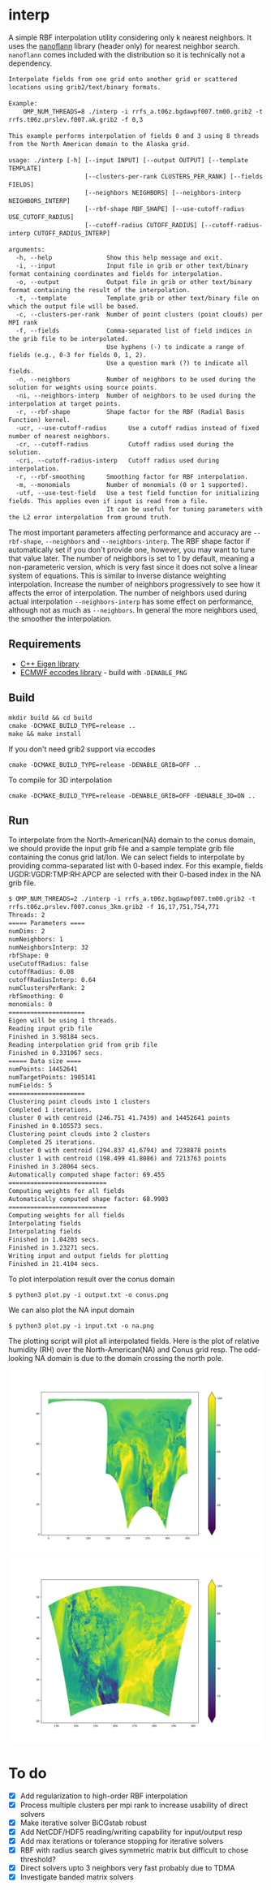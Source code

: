 # interp
A simple RBF interpolation utility considering only k nearest neighbors.
It uses the [nanoflann](https://github.com/jlblancoc/nanoflann) library (header only) for nearest neighbor search.
`nanoflann` comes included with the distribution so it is technically not a dependency.

    Interpolate fields from one grid onto another grid or scattered locations using grib2/text/binary formats.
    
    Example:
        OMP_NUM_THREADS=8 ./interp -i rrfs_a.t06z.bgdawpf007.tm00.grib2 -t rrfs.t06z.prslev.f007.ak.grib2 -f 0,3
    
    This example performs interpolation of fields 0 and 3 using 8 threads from the North American domain to the Alaska grid.
    
    usage: ./interp [-h] [--input INPUT] [--output OUTPUT] [--template TEMPLATE]
                         [--clusters-per-rank CLUSTERS_PER_RANK] [--fields FIELDS]
                         [--neighbors NEIGHBORS] [--neighbors-interp NEIGHBORS_INTERP]
                         [--rbf-shape RBF_SHAPE] [--use-cutoff-radius USE_CUTOFF_RADIUS]
                         [--cutoff-radius CUTOFF_RADIUS] [--cutoff-radius-interp CUTOFF_RADIUS_INTERP]
    
    arguments:
      -h, --help               Show this help message and exit.
      -i, --input              Input file in grib or other text/binary format containing coordinates and fields for interpolation.
      -o, --output             Output file in grib or other text/binary format containing the result of the interpolation.
      -t, --template           Template grib or other text/binary file on which the output file will be based.
      -c, --clusters-per-rank  Number of point clusters (point clouds) per MPI rank
      -f, --fields             Comma-separated list of field indices in the grib file to be interpolated.
                               Use hyphens (-) to indicate a range of fields (e.g., 0-3 for fields 0, 1, 2).
                               Use a question mark (?) to indicate all fields.
      -n, --neighbors          Number of neighbors to be used during the solution for weights using source points.
      -ni, --neighbors-interp  Number of neighbors to be used during the interpolation at target points.
      -r, --rbf-shape          Shape factor for the RBF (Radial Basis Function) kernel.
      -ucr, --use-cutoff-radius      Use a cutoff radius instead of fixed number of nearest neighbors.
      -cr, --cutoff-radius           Cutoff radius used during the solution.
      -cri, --cutoff-radius-interp   Cutoff radius used during interpolation.
      -r, --rbf-smoothing      Smoothing factor for RBF interpolation.
      -m, --monomials          Number of monomials (0 or 1 supported).
      -utf, --use-test-field   Use a test field function for initializing fields. This applies even if input is read from a file.
                               It can be useful for tuning parameters with the L2 error interpolation from ground truth.

The most important parameters affecting performance and accuracy are `--rbf-shape`, `--neighbors` and `--neighbors-interp`.
The RBF shape factor if automatically set if you don't provide one, however, you may want to tune that value later.
The number of neighbors is set to 1 by default, meaning a non-parameteric version, which is very fast since it does not
solve a linear system of equations. This is similar to inverse distance weighting interpolation. 
Increase the number of neighbors progressively to see how it affects the error of interpolation.
The number of neighbors used during actual interpolation `--neighbors-interp` has some effect on performance, although
not as much as `--neighbors`. In general the more neighbors used, the smoother the interpolation.

## Requirements
- [C++ Eigen library](https://eigen.tuxfamily.org/dox/)
- [ECMWF eccodes library](https://github.com/ecmwf/eccodes) - build with `-DENABLE_PNG`

## Build

    mkdir build && cd build
    cmake -DCMAKE_BUILD_TYPE=release ..
    make && make install

If you don't need grib2 support via eccodes

    cmake -DCMAKE_BUILD_TYPE=release -DENABLE_GRIB=OFF ..

To compile for 3D interpolation

    cmake -DCMAKE_BUILD_TYPE=release -DENABLE_GRIB=OFF -DENABLE_3D=ON ..

## Run

To interpolate from the North-American(NA) domain to the conus domain, we should provide the input grib file and a sample template
grib file containing the conus grid lat/lon. We can select fields to interpolate by providing comma-separated list with 0-based index.
For this example, fields UGDR:VGDR:TMP:RH:APCP are selected with their 0-based index in the NA grib file.

    $ OMP_NUM_THREADS=2 ./interp -i rrfs_a.t06z.bgdawpf007.tm00.grib2 -t rrfs.t06z.prslev.f007.conus_3km.grib2 -f 16,17,751,754,771
    Threads: 2
    ===== Parameters ====
    numDims: 2
    numNeighbors: 1
    numNeighborsInterp: 32
    rbfShape: 0
    useCutoffRadius: false
    cutoffRadius: 0.08
    cutoffRadiusInterp: 0.64
    numClustersPerRank: 2
    rbfSmoothing: 0
    monomials: 0
    =====================
    Eigen will be using 1 threads.
    Reading input grib file
    Finished in 3.98184 secs.
    Reading interpolation grid from grib file
    Finished in 0.331067 secs.
    ===== Data size ====
    numPoints: 14452641
    numTargetPoints: 1905141
    numFields: 5
    =====================
    Clustering point clouds into 1 clusters
    Completed 1 iterations.
    cluster 0 with centroid (246.751 41.7439) and 14452641 points
    Finished in 0.105573 secs.
    Clustering point clouds into 2 clusters
    Completed 25 iterations.
    cluster 0 with centroid (294.837 41.6794) and 7238878 points
    cluster 1 with centroid (198.499 41.8086) and 7213763 points
    Finished in 3.28064 secs.
    Automatically computed shape factor: 69.455
    ===========================
    Computing weights for all fields
    Automatically computed shape factor: 68.9903
    ===========================
    Computing weights for all fields
    Interpolating fields
    Interpolating fields
    Finished in 1.04203 secs.
    Finished in 3.23271 secs.
    Writing input and output fields for plotting
    Finished in 21.4104 secs.


To plot interpolation result over the conus domain

    $ python3 plot.py -i output.txt -o conus.png

We can also plot the NA input domain

    $ python3 plot.py -i input.txt -o na.png

The plotting script will plot all interpolated fields. Here is the plot of relative humidity (RH)
over the North-American(NA) and Conus grid resp. The odd-looking NA domain is due to the domain
crossing the north pole.
<p align="center">
  <img width="500px" src="./images/field_3_na.png"/>
  <img width="500px" src="./images/field_3_conus.png"/>
</p>


# To do

- [X] Add regularization to high-order RBF interpolation
- [X] Process multiple clusters per mpi rank to increase usability of direct solvers
- [X] Make iterative solver BiCGstab robust
- [X] Add NetCDF/HDF5 reading/writing capability for input/output resp
- [X] Add max iterations or tolerance stopping for iterative solvers
- [X] RBF with radius search gives symmetric matrix but difficult to chose threshold?
- [X] Direct solvers upto 3 neighbors very fast probably due to TDMA
- [X] Investigate banded matrix solvers

